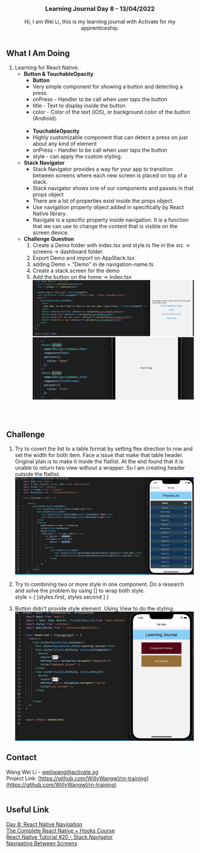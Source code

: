 <br />
<div align="center">

  <h3 align="center">Learning Journal Day 8 - 13/04/2022</h3>

  <p align="center">
    Hi, I am Wei Li, this is my learning journal with Activate for my apprenticeship. 
    <br /><br />
  </p>
</div>

<!-- What I Am Doing -->

## What I Am Doing

<oL>
  <li>    
    Learning for React Native.
    <ul>
        <li>
            <b>Button & TouchableOpacity</b> <br />
            <ul>
                <li><b>Button</b></li>
                <li>Very simple component for showing a button and detecting a press</li>
                <li>onPress - Handler to be call when user taps the button</li>
                <li>title - Text to display inside the button</li>
                <li>color - Color of the text (iOS), or background color of the button (Android).</li><br />
                <li><b>TouchableOpacity</b></li>
                <li>Highly customizable component that can detect a press on just about any kind of element</li>
                <li>onPress - Handler to be call when user taps the button</li>
                <li>style - can apply the custom styling.</li>
            </ul>
        </li>
        <li>
            <b>Stack Navigator</b> <br />
            <ul>
                <li>Stack Navigator provides a way for your app to transition between screens where each new screen is placed on top of a stack.</li>
                <li>Stack navigator shows one of our components and passes in that props object</li>
                <li>There are a lot of properties exist inside the props object.</li>
                <li>Use navigation property object added in specifically by React Native library.</li>
                <li>Navigate is a specific property inside navigation. It is a function that we can use to change the content that is visible on the screen device.</li>
            </ul>
        </li>
        <li>
            <b>Challenge Question</b> <br />
            <ol>
                <li>Create a Demo folder with index.tsx and style.ts file in the src -> screens -> dashboard folder.</li>
                <li>Export Demo and import on AppStack.tsx</li>
                <li>adding Demo = "Demo" in de navigation-name.ts</li>
                <li>Create a stack.screen for the demo</li>
                <li>Add the button on the home -> index.tsx</li>
                <img src="./img/13AprChallenge1.jpg" width="500"/><br />
                <img src="./img/13AprChallenge2.jpg" width="500"/><br />
            </ol>
        </li>
    </ul>
    </li>
</ol>
<br /><br />

<!-- Challenge -->

## Challenge

1. Try to covert the list to a table format by setting flex direction to row and set the width for both item. Face a issue that make that table header. Original plan is to make it inside the flatlist. At the end found that it is unable to return two view without a wrapper. So I am creating header outside the flatlist.<br />
   <img src="./img/table.jpg" width="500"/><br />

2. Try to combining two or more style in one component. Do a research and solve the problem by using [] to wrap both style. <br />
   style = { [styles.first, styles.second ] }
3. Button didn't provide style element. Using View to do the styling.<br />
   <img src="./img/customButton.jpg" width="500"/><br />

<!-- CONTACT -->

## Contact

Wang Wei Li - weiliwang@activate.sg<br />
Project Link: [https://github.com/WillyWangwl/rn-training](https://github.com/WillyWangwl/rn-training)
<br /><br />

<!-- Useful Link -->

## Useful Link

[Day 8: React Native Navigation](https://docs.google.com/document/d/1Ae2L7WqB_7fwU7dcnm8JtFNdTtyrRr8flq5aGFCDsUU/edit)<br />
[The Complete React Native + Hooks Course](https://www.udemy.com/course/the-complete-react-native-and-redux-course/learn/lecture/15706372#overview)<br />
[React Native Tutorial #20 - Stack Navigator](https://www.youtube.com/watch?v=cS4PgI3zBzY)<br />
[Navigating Between Screens](https://reactnative.dev/docs/navigation)<br />
